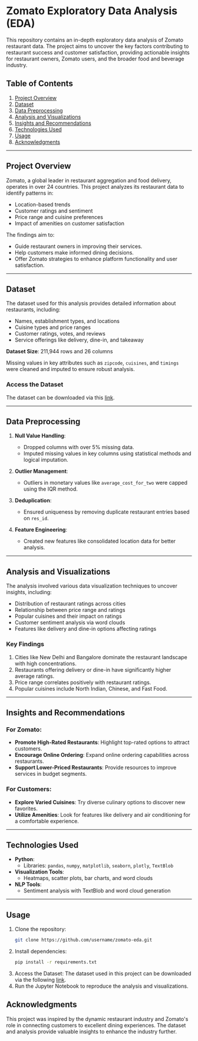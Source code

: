 # Zomato Exploratory Data Analysis (EDA)

This repository contains an in-depth exploratory data analysis of Zomato restaurant data. The project aims to uncover the key factors contributing to restaurant success and customer satisfaction, providing actionable insights for restaurant owners, Zomato users, and the broader food and beverage industry.

## Table of Contents
1. [Project Overview](#project-overview)
2. [Dataset](#dataset)
3. [Data Preprocessing](#data-preprocessing)
4. [Analysis and Visualizations](#analysis-and-visualizations)
5. [Insights and Recommendations](#insights-and-recommendations)
6. [Technologies Used](#technologies-used)
7. [Usage](#usage)
8. [Acknowledgments](#acknowledgments)

---

## Project Overview
Zomato, a global leader in restaurant aggregation and food delivery, operates in over 24 countries. This project analyzes its restaurant data to identify patterns in:
- Location-based trends
- Customer ratings and sentiment
- Price range and cuisine preferences
- Impact of amenities on customer satisfaction

The findings aim to:
- Guide restaurant owners in improving their services.
- Help customers make informed dining decisions.
- Offer Zomato strategies to enhance platform functionality and user satisfaction.

---

## Dataset
The dataset used for this analysis provides detailed information about restaurants, including:
- Names, establishment types, and locations
- Cuisine types and price ranges
- Customer ratings, votes, and reviews
- Service offerings like delivery, dine-in, and takeaway

**Dataset Size**: 211,944 rows and 26 columns

Missing values in key attributes such as `zipcode`, `cuisines`, and `timings` were cleaned and imputed to ensure robust analysis. 

### Access the Dataset
The dataset can be downloaded via this [link](https://drive.google.com/file/d/1HvCHOeh-Z95rX-edVVW_kl8DXpnzjubW/view?usp=drive_link).

---

## Data Preprocessing
1. **Null Value Handling**:
   - Dropped columns with over 5% missing data.
   - Imputed missing values in key columns using statistical methods and logical imputation.
   
2. **Outlier Management**:
   - Outliers in monetary values like `average_cost_for_two` were capped using the IQR method.

3. **Deduplication**:
   - Ensured uniqueness by removing duplicate restaurant entries based on `res_id`.

4. **Feature Engineering**:
   - Created new features like consolidated location data for better analysis.

---

## Analysis and Visualizations
The analysis involved various data visualization techniques to uncover insights, including:
- Distribution of restaurant ratings across cities
- Relationship between price range and ratings
- Popular cuisines and their impact on ratings
- Customer sentiment analysis via word clouds
- Features like delivery and dine-in options affecting ratings

### Key Findings
1. Cities like New Delhi and Bangalore dominate the restaurant landscape with high concentrations.
2. Restaurants offering delivery or dine-in have significantly higher average ratings.
3. Price range correlates positively with restaurant ratings.
4. Popular cuisines include North Indian, Chinese, and Fast Food.

---

## Insights and Recommendations
### For Zomato:
- **Promote High-Rated Restaurants**: Highlight top-rated options to attract customers.
- **Encourage Online Ordering**: Expand online ordering capabilities across restaurants.
- **Support Lower-Priced Restaurants**: Provide resources to improve services in budget segments.

### For Customers:
- **Explore Varied Cuisines**: Try diverse culinary options to discover new favorites.
- **Utilize Amenities**: Look for features like delivery and air conditioning for a comfortable experience.

---

## Technologies Used
- **Python**:
  - Libraries: `pandas`, `numpy`, `matplotlib`, `seaborn`, `plotly`, `TextBlob`
- **Visualization Tools**:
  - Heatmaps, scatter plots, bar charts, and word clouds
- **NLP Tools**:
  - Sentiment analysis with TextBlob and word cloud generation

---

## Usage
1. Clone the repository:
   ```bash
   git clone https://github.com/username/zomato-eda.git
2. Install dependencies:
   ```bash
   pip install -r requirements.txt
3. Access the Dataset: The dataset used in this project can be downloaded via the following [link](https://drive.google.com/file/d/1HvCHOeh-Z95rX-edVVW_kl8DXpnzjubW/view?usp=drive_link).
4. Run the Jupyter Notebook to reproduce the analysis and visualizations.

## Acknowledgments
This project was inspired by the dynamic restaurant industry and Zomato's role in connecting customers to excellent dining experiences. The dataset and analysis provide valuable insights to enhance the industry further.
 
